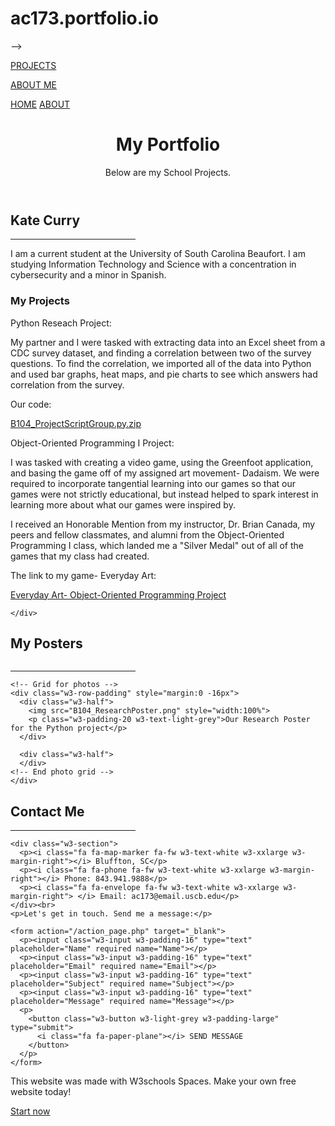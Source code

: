 # ac173.portfolio.io
<!DOCTYPE html>
<html>
  <!--<head>
    <title>Kate Curry Portfolio</title>
    <meta charset="UTF-8">
    <meta name="viewport" content="width=device-width, initial-scale=1">
    <link rel="stylesheet" href="https://www.w3schools.com/w3css/4/w3.css">
    <link rel="stylesheet" href="https://fonts.googleapis.com/css?family=Montserrat">
    <link rel="stylesheet" href="https://cdnjs.cloudflare.com/ajax/libs/font-awesome/4.7.0/css/font-awesome.min.css">
    <style>
    body, h1,h2,h3,h4,h5,h6 {font-family: "Montserrat", sans-serif}
    .w3-row-padding img {margin-bottom: 12px}
    /* Set the width of the sidebar to 120px */
    .w3-sidebar {width: 120px;background: #222;}
    /* Add a left margin to the "page content" that matches the width of the sidebar (120px) */
    #main {margin-left: 120px}
    /* Remove margins from "page content" on small screens */
    @media only screen and (max-width: 600px) {#main {margin-left: 0}}
    </style>
  </head>
<body class="w3-black">
<!-- change "w3-grey" from "w3-black"-->
-->
<!-- Icon Bar (Sidebar - hidden on small screens) -->
<nav class="w3-sidebar w3-bar-block w3-small w3-hide-small w3-center">
  <!-- Avatar image in top left corner -->
  <a href="#" class="w3-bar-item w3-button w3-padding-large w3-grey">
  <!-- changed w3-grey from w3-black-->
    <i class="fa fa-home w3-xxlarge"></i>
    <p>PROJECTS</p>
  </a>
  <a href="#about" class="w3-bar-item w3-button w3-padding-large w3-hover-black">
    <i class="fa fa-user w3-xxlarge"></i>
    <p>ABOUT ME</p>
  </a>
</nav>

<!-- Navbar on small screens (Hidden on medium and large screens) -->
<div class="w3-top w3-hide-large w3-hide-medium" id="myNavbar">
  <div class="w3-bar w3-black w3-opacity w3-hover-opacity-off w3-center w3-small">
    <a href="#" class="w3-bar-item w3-button" style="width:25% !important">HOME</a>
    <a href="#about" class="w3-bar-item w3-button" style="width:25% !important">ABOUT</a>
    <!-- ><a href="#photos" class="w3-bar-item w3-button" style="width:25% !important">PHOTOS</a> -->
    <!-- ><a href="#contact" class="w3-bar-item w3-button" style="width:25% !important">CONTACT</a> -->
    <!-- COMMENTING OUT UNECESSARY CODE IN CASE I WANT TO COME BACK TO USE IT LATER-->
  </div>
</div>

<!-- Page Content -->
<div class="w3-padding-large" id="main">
  <!-- Header/Home -->
  <header class="w3-container w3-padding-32 w3-center w3-grey" id="home">
  <!-- change w3-white from w3-black-->
    <h1 class="w3-jumbo"><span class="w3-hide-small"></span> My Portfolio</h1>
    <p>Below are my School Projects.</p>
  </header>

  <!-- About Section -->
  <div class="w3-content w3-justify w3-text-grey w3-padding-64" id="about">
    <h2 class="w3-text-light-grey">Kate Curry</h2>
    <hr style="width:200px" class="w3-opacity">
    <p>I am a current student at the University of South Carolina Beaufort. I am studying Information Technology and Science with a concentration in
      cybersecurity and a minor in Spanish.
    </p>
    <h3 class="w3-padding-20 w3-text-light-grey">My Projects</h3>
    <p class="w3-padding-20 w3-text-light-grey">Python Reseach Project:</p>
    <p class="w3-padding-20 w3-text-light-grey">My partner and I were tasked with extracting data
    into an Excel sheet from a CDC survey dataset, and finding a correlation between two of the survey
    questions. To find the correlation, we imported all of the data into Python and used bar graphs, heat maps,
    and pie charts to see which answers had correlation from the survey.</p>
    <p class="w3-padding-20 w3-text-light-grey">Our code:</p>
    <a href="B104_ProjectScript_Group01.py.zip">B104_ProjectScriptGroup.py.zip</a>
    <p class ="w3-padding-20 w3-text-light-grey"> Object-Oriented Programming I Project:</p>
    <p class="w3-padding-20 w3-text-light-grey">I was tasked with creating a video game, using the Greenfoot application,
    and basing the game off of my assigned art movement- Dadaism. We were required to incorporate tangential learning into
    our games so that our games were not strictly educational, but instead helped to spark interest in learning more about
    what our games were inspired by.</p>
    <p class="w3-padding-20 w3-text-light-grey">I received an Honorable Mention from my instructor, Dr. Brian Canada, my peers and fellow
    classmates, and alumni from the Object-Oriented Programming I class, which landed me a "Silver Medal" out of all of the games 
    that my class had created.</p>
    <p class="w3-padding-20 w3-text-light-grey">The link to my game- Everyday Art:</p>
    <a href="https://www.greenfoot.org/scenarios/32487?js=true">Everyday Art- Object-Oriented Programming Project</a>
    <div class="w3-white">
   
    </div>
  
  
  <!-- Portfolio Section -->
  <div class="w3-padding-64 w3-content" id="photos">
    <h2 class="w3-text-light-grey">My Posters</h2>
    <img src ="">
    <hr style="width:200px" class="w3-opacity">

    <!-- Grid for photos -->
    <div class="w3-row-padding" style="margin:0 -16px">
      <div class="w3-half">
        <img src="B104_ResearchPoster.png" style="width:100%">
        <p class="w3-padding-20 w3-text-light-grey">Our Research Poster for the Python project</p>
      </div>

      <div class="w3-half">
      </div>
    <!-- End photo grid -->
    </div>
  <!-- End Portfolio Section -->
  </div>

  <!-- Contact Section -->
  <div class="w3-padding-64 w3-content w3-text-grey" id="contact">
    <h2 class="w3-text-light-grey">Contact Me</h2>
    <hr style="width:200px" class="w3-opacity">

    <div class="w3-section">
      <p><i class="fa fa-map-marker fa-fw w3-text-white w3-xxlarge w3-margin-right"></i> Bluffton, SC</p>
      <p><i class="fa fa-phone fa-fw w3-text-white w3-xxlarge w3-margin-right"></i> Phone: 843.941.9888</p>
      <p><i class="fa fa-envelope fa-fw w3-text-white w3-xxlarge w3-margin-right"> </i> Email: ac173@email.uscb.edu</p>
    </div><br>
    <p>Let's get in touch. Send me a message:</p>

    <form action="/action_page.php" target="_blank">
      <p><input class="w3-input w3-padding-16" type="text" placeholder="Name" required name="Name"></p>
      <p><input class="w3-input w3-padding-16" type="text" placeholder="Email" required name="Email"></p>
      <p><input class="w3-input w3-padding-16" type="text" placeholder="Subject" required name="Subject"></p>
      <p><input class="w3-input w3-padding-16" type="text" placeholder="Message" required name="Message"></p>
      <p>
        <button class="w3-button w3-light-grey w3-padding-large" type="submit">
          <i class="fa fa-paper-plane"></i> SEND MESSAGE
        </button>
      </p>
    </form>
  <!-- End Contact Section -->
  </div>
  
<!-- Footer. This section contains an ad for W3Schools Spaces. You can leave it to support us. -->
<footer class="w3-content w3-padding-64 w3-text-grey w3-xlarge">
  <i class="fa fa-facebook-official w3-hover-opacity"></i>
  <i class="fa fa-instagram w3-hover-opacity"></i>
  <i class="fa fa-snapchat w3-hover-opacity"></i>
  <i class="fa fa-pinterest-p w3-hover-opacity"></i>
  <i class="fa fa-twitter w3-hover-opacity"></i>
  <i class="fa fa-linkedin w3-hover-opacity"></i>
 <p class="w3-small">This website was made with W3schools Spaces. Make your own free website today!</p>
 <a class="w3-button w3-round-xxlarge w3-small w3-light-grey" href="https://www.w3schools.com/spaces" target="_blank">Start now</a> 
 <!-- End footer -->
</footer>

<!-- END PAGE CONTENT -->
</div>

</body>
</html>
